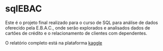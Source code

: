 # sqlEBAC

Este é o projeto final realizado para o curso de SQL para análise de dados oferecido pela E.B.A.C., onde serão explorados e analisados dados de cartões de crédito e o relacionamento de clientes com dependentes.

O relatório completo está na plataforma [kaggle](https://www.kaggle.com/code/dcamposdev/explora-o-e-an-lise-de-cart-o-de-dados/notebook)
